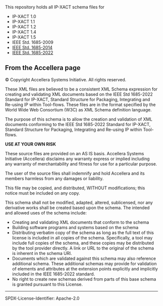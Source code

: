 This repository holds all IP-XACT schema files for
* IP-XACT 1.0
* IP-XACT 1.1
* IP-XACT 1.2
* IP-XACT 1.4
* IP-XACT 1.5
* IEEE Std. 1685-2009
* [IEEE Std. 1685-2014](http://www.accellera.org/XMLSchema/IPXACT/1685-2014/)
* [IEEE Std. 1685-2022](http://www.accellera.org/XMLSchema/IPXACT/1685-2022/)


From the Accellera page
-----------------------

© Copyright Accellera Systems Initiative. All rights reserved.

These XML files are believed to be a consistent XML Schema expression for creating and validating XML documents based on
the IEEE Std 1685-2022 Standard for IP-XACT, Standard Structure for Packaging, Integrating and Re-using IP within
Tool-flows. These files are in the format specified by the World Wide Web Consortium (W3C) as XML Schema definition
language.

The purpose of this schema is to allow the creation and validation of XML documents conforming to the IEEE Std 1685-2022
Standard for IP-XACT, Standard Structure for Packaging, Integrating and Re-using IP within Tool-flows.

**USE AT YOUR OWN RISK**

These source files are provided on an AS IS basis. Accellera Systems Initiative (Accellera) disclaims any warranty
express or implied including any warranty of merchantability and fitness for use for a particular purpose.

The user of the source files shall indemnify and hold Accellera and its members harmless from any damages or liability.

This file may be copied, and distributed, WITHOUT modifications; this notice must be included on any copy.

This schema shall not be modified, adapted, altered, sublicensed, nor any derivative works shall be created based upon
the schema. The intended and allowed uses of the schema include:

* Creating and validating XML documents that conform to the schema
* Building software programs and systems based on the schema
* Distributing verbatim copy of the schema as long as the full text of this license is included in all copies of the
  schema. Specifically, a tool may include full copies of the schema, and these copies may be distributed by the tool
  provider directly. A link or URL to the original of the schema is inherent in the schema URI.
* Documents which are validated against this schema may also reference additional schema. These additional schemas may
  provide for validation of elements and attributes at the extension points explicitly and implicitly included in the
  IEEE 1685-2022 standard.
* No right to create new schemas derived from parts of this base schema is granted pursuant to this License.

-------------------------

SPDX-License-Identifier: Apache-2.0
